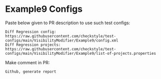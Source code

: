 # Example9 Configs
Paste below given to PR description to use such test configs:
```
Diff Regression config: https://raw.githubusercontent.com/checkstyle/test-configs/main/VisibilityModifier/Example9/config.xml
Diff Regression projects: https://raw.githubusercontent.com/checkstyle/test-configs/main/VisibilityModifier/Example9/list-of-projects.properties
```
Make comment in PR:
```
Github, generate report
```
